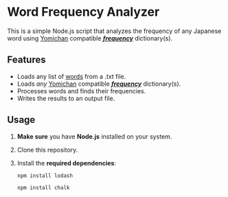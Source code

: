 # Word Frequency Analyzer

This is a simple Node.js script that analyzes the frequency of any Japanese word using [Yomichan](https://chrome.google.com/webstore/detail/yomichan/ogmnaimimemjmbakcfefmnahgdfhfami) compatible [_**frequency**_](https://drive.google.com/drive/folders/1g1drkFzokc8KNpsPHoRmDJ4OtMTWFuXi) dictionary(s).

## Features

- Loads any list of [words](https://github.com/aramrw/jpdb.io-scraper) from a .txt file.
- Loads _any_ [Yomichan](https://chrome.google.com/webstore/detail/yomichan/ogmnaimimemjmbakcfefmnahgdfhfami) compatible [_**frequency**_](https://drive.google.com/drive/folders/1g1drkFzokc8KNpsPHoRmDJ4OtMTWFuXi) dictionary(s). 
- Processes words and finds their frequencies.
- Writes the results to an output file.

## Usage

1. **Make sure** you have **Node.js** installed on your system.

2. Clone this repository.

3. Install the **required dependencies**:

   ```bash
   npm install lodash
   ```
   
   ```bash
   npm install chalk
   ```
